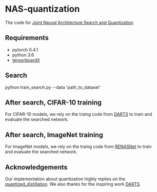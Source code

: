 # NAS-quantization
The code for [Joint Neural Architecture Search and Quantization](https://arxiv.org/abs/1811.09426)

## Requirements
* pytorch 0.4.1
* python 3.6
* [tensorboardX](https://github.com/lanpa/tensorboardX)

## Search
python train_search.py --data 'path_to_dataset'

## After search, CIFAR-10 training
For CIFAR-10 models, we rely on the traing code from [DARTS](https://github.com/quark0/darts) to train and evaluate the searched network.

## After search, ImageNet training
For ImageNet models, we rely on the traing code from [RENASNet](https://github.com/yukang2017/RENAS) to train and evaluate the searched network.

## Acknowledgements
Our implementation about quantization highly replies on the [quantized_distillation](https://github.com/antspy/quantized_distillation).
We also thanks for the inspiring work [DARTS](https://github.com/quark0/darts).
